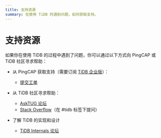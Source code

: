 ```yaml
---
title: 支持资源
summary: 在使用 TiDB 时遇到问题，如何获取支持。
---
```


# 支持资源

如果你在使用 TiDB 的过程中遇到了问题，你可以通过以下方式向 PingCAP 或 TiDB 社区寻求帮助：

+ 从 PingCAP 获取支持（需要订阅 [TiDB 企业版](https://cn.pingcap.com/product-enterprise/)）：

    - [提交工单](https://support.pingcap.cn/)

+ 从 TiDB 社区寻求帮助：

    - [AskTUG 论坛](https://asktug.com/)
    - [Stack Overflow](https://stackoverflow.com/questions/tagged/tidb)（在 #tidb 标签下提问）

+ 了解 TiDB 的实现和设计

    - [TiDB Internals 论坛](https://internals.tidb.io/)
